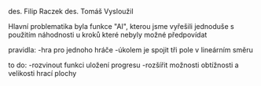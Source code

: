 des. Filip Raczek
des. Tomáš Vysloužil

Hlavní problematika byla funkce "AI", kterou jsme vyřešili jednoduše s použitím náhodnosti u kroků které nebyly možné předpovídat

pravidla:
-hra pro jednoho hráče
-úkolem je spojit tři pole v lineárním směru

to do:
-rozvinout funkci uložení progresu
-rozšířit možnosti obtížnosti a velikosti hrací plochy
